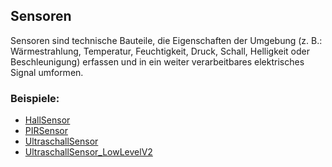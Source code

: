 Sensoren
--------

Sensoren sind technische Bauteile, die Eigenschaften der Umgebung (z. B.: Wärmestrahlung, Temperatur, Feuchtigkeit, Druck, Schall, Helligkeit oder Beschleunigung) erfassen und in ein weiter verarbeitbares elektrisches Signal umformen.

### Beispiele:

* [HallSensor](HallSensor/)
* [PIRSensor](PIRSensor/)
* [UltraschallSensor](UltraschallSensor/)
* [UltraschallSensor_LowLevelV2](UltraschallSensor_LowLevelV2/)

